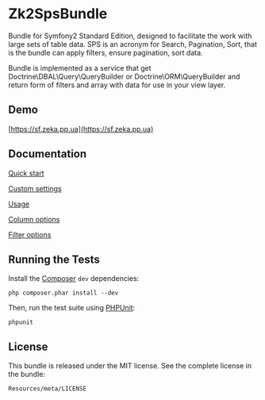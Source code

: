 Zk2SpsBundle
============

Bundle for Symfony2 Standard Edition, designed to facilitate the work with large sets
of table data. SPS is an acronym for Search, Pagination, Sort,
that is the bundle can apply filters, ensure pagination,
sort data.

Bundle is implemented as a service that get Doctrine\DBAL\Query\QueryBuilder
or Doctrine\ORM\QueryBuilder and return form of filters and array with data
for use in your view layer.

Demo
----
[https://sf.zeka.pp.ua](https://sf.zeka.pp.ua)

Documentation
-------------

[Quick start](https://github.com/zk2/SPSBundle/blob/dev/Resources/doc/index.rst)

[Custom settings](https://github.com/zk2/SPSBundle/blob/dev/Resources/doc/settings.rst)

[Usage](https://github.com/zk2/SPSBundle/blob/dev/Resources/doc/usage.rst)

[Column options](https://github.com/zk2/SPSBundle/blob/dev/Resources/doc/column_options.rst)

[Filter options](https://github.com/zk2/SPSBundle/blob/dev/Resources/doc/filter_options.rst)

Running the Tests
-----------------

Install the [Composer](http://getcomposer.org/) `dev` dependencies:

    php composer.phar install --dev

Then, run the test suite using
[PHPUnit](https://github.com/sebastianbergmann/phpunit/):

    phpunit

License
-------

This bundle is released under the MIT license. See the complete license in the bundle:

    Resources/meta/LICENSE
    
